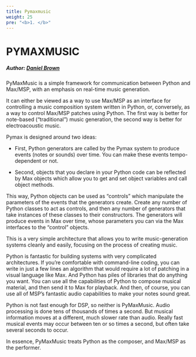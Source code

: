 ```yaml
---
title: Pymaxmusic
weight: 25
pre: "<b>1. </b>"
---
```


# PYMAXMUSIC

##### Author: [Daniel Brown](http://www.danielbrownmusic.com)

  
PyMaxMusic is a simple framework for communication between Python and Max/MSP, with an emphasis on real-time music generation.  
  

It can either be viewed as a way to use Max/MSP as an interface for controlling a music composition system written in Python, or, conversely, as a way to control Max/MSP patches using Python. The first way is better for note-based (“traditional”) music generation, the second way is better for electroacoustic music.  
  
Pymax is designed around two ideas:

+ First, Python generators are called by the Pymax system to produce events (notes or sounds) over time. You can make these events tempo-dependent or not.

+ Second, objects that you declare in your Python code can be reflected by Max objects which allow you to get and set object variables and call object methods.

This way, Python objects can be used as “controls” which manipulate the parameters of the events that the generators create. Create any number of Python classes to act as controls, and then any number of generators that take instances of these classes to their constructors. The generators will produce events in Max over time, whose parameters you can via the Max interfaces to the “control” objects.

This is a very simple architecture that allows you to write music-generation systems cleanly and easily, focusing on the process of creating music.


Python is fantastic for building systems with very complicated architectures. If you’re comfortable with command-line coding, you can write in just a few lines an algorithm that would require a lot of patching in a visual language like Max. And Python has piles of libraries that do anything you want. You can use all the capabilities of Python to compose musical material, and then send it to Max for playback. And then, of course, you can use all of MSP’s fantastic audio capabilities to make your notes sound great.  
  
Python is not fast enough for DSP, so neither is PyMaxMusic. Audio processing is done tens of thousands of times a second. But musical information moves at a different, much slower rate than audio. Really fast musical events may occur between ten or so times a second, but often take several seconds to occur.  
  
In essence, PyMaxMusic treats Python as the composer, and Max/MSP as the performer. 


